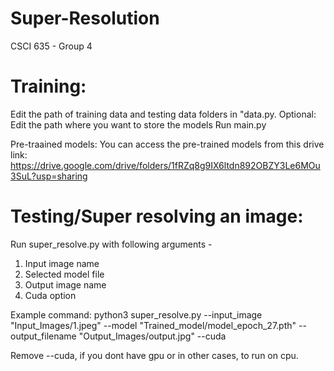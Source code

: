 # Super-Resolution
CSCI 635 - Group 4

# Training:
Edit the path of training data and testing data folders in "data.py.
Optional: Edit the path where you want to store the models
Run main.py

Pre-traained models:
You can access the pre-trained models from this drive link: https://drive.google.com/drive/folders/1fRZq8g9IX6ltdn892OBZY3Le6MOu3SuL?usp=sharing

# Testing/Super resolving an image: 
Run super_resolve.py with following arguments -  
  1. Input image name
  2. Selected model file
  3. Output image name
  4. Cuda option

Example command: python3 super_resolve.py --input_image "Input_Images/1.jpeg" --model "Trained_model/model_epoch_27.pth" --output_filename "Output_Images/output.jpg" --cuda 

Remove --cuda, if you dont have gpu or in other cases, to run on cpu. 
